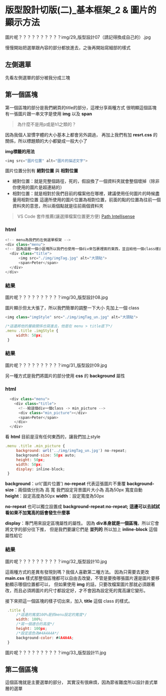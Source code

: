 # 版型設計切版(二)_基本框架_2 & 圖片的顯示方法

圖片呢？？？？？？？？？？img/29_版型設計07（請記得換成自己的）.jpg

慢慢開始把選單跟內容的部分都放進去，之後再開始寫細部的樣式


## 左側選單
先看左側選單的部分被我分成三塊

## 第一個區塊
第一個區塊的部分是我們網頁的title的部分，這裡分享兩種方式
很明顯這個區塊有一張圖片跟一串文字是使用 **img** 以及 **span**

> 為什麼不是用p或是h1之類的？

因為我個人習慣字體的大小基本上都會另外調過，
再加上我們有加 **resrt.css** 的關係，所以標題類的大小都變成一般大小了

**img標籤的用法**
```js
<img src="圖片位置" alt="圖片的描述文字">
```

圖片位置分別有 **絕對位置** 與 **相對位置**
* 絕對位置：就是完整個路徑，死的，假設換了一個資料夾就會整個壞掉（除非你使用的圖片是超連結的）
* 相對位置：就是相對於我們目前的檔案他在哪裡，建議使用任何圖片的時候盡量用相對位置
這邊所使用的圖片位置為相對位置，前面的點的位置為往前一個資料夾的意思，所以兩個點就是往前兩個資料夾


> VS Code 套件推薦(讓選擇檔案位置更方便)
[Path Intellisense](https://marketplace.visualstudio.com/items?itemName=christian-kohler.path-intellisense)

### html
```js
<!-- menu為我們的左側選單框架 -->
<div class="menu">
<!-- 因為這是一個小區塊所以我們也使用一個div來包裹裡面的東西，並且給他一個class樣式方便我們調整-->
  <div class="title">
      <img src="./img/imgTag.jpg" alt="大頭貼">
      <span>Peter</span>
  </div>
</div>
```

### 結果

圖片呢？？？？？？？？？？img/30_版型設計08.jpg

圖片顯示但太大張了，所以我們簡單的調整一下大小
先加上一個 class
```js
<img class="imgStyle" src="./img/imgTag_un.jpg" alt="大頭貼">
```

```js
/*這邊將他的層級關係也寫進去，他是在 menu > title底下*/
.menu .title .imgStyle {
     width: 50px;
 }
```

### 結果

圖片呢？？？？？？？？？？img/31_版型設計09.jpg

另一種方式是我們將圖片的部分使用 **css** 的 **background** 屬性

### html
```js
  <div class="menu">
    <div class="title">
      <!--給這個div一個class -> min_picture -->
      <div class="min_picture"></div>
      <span>Peter</span>
    </div>
  </div>
```

看 **html** 目前是沒有任何東西的，讓我們加上style

```js
.menu .title .min_picture {
     background: url('../img/imgTag_un.jpg') no-repeat;
     background-size: 50px auto;
     height: 50px;
     width: 50px;
     display: inline-block;
 }
 ```


**background**：url('圖片位置') **no-repeat** 代表這張圖片不重覆
**background-size**：兩個值分別為 高 寬 我們設定背景圖片大小為 高為50px 寬度自動
**height**：設定高度為50px
**width**：設定寬度為50px

**no-repeat** 也可以獨立設置成 **background-repeat:no-repeat;**
**這邊可以去試試看如果不加寬高的話會發生什麼事**

**display**：專門用來設定區塊屬性的屬性。
因為 **div本身就是一個區塊**，所以它會將文字的部分往下推，
但是我們要讓它們是 **並列的** 所以加上 **inline-block** 這個屬性給它


### 結果

圖片呢？？？？？？？？？？img/32_版型設計10.jpg

這兩種方式的差異有發現到嗎？我個人喜歡第二種方法。
因為只需要去更改 **main.css** 樣式那整個區塊都可以自由去改變，不管是要換哪張圖片還是圖片要移動顯示哪個位置都可以，
但如果使用 **img** 的話，只要改檔案圖片那就必須跟著改，而且必須將圖片的尺寸都設定好，才不會因為設定死的寬高讓它變形。

接下來把這一個區塊的樣子切出來，加入 **title** 這個 class 的樣式。

```js
 .title {
     /*這邊的寬度100%是抓menu設定的寬度*/
     width: 100%;
     /*寫一個適合的高度*/
     height: 100px;
     /*設定底色為#4A4A4A*/
     background-color: #4A4A4A;
 }
```

圖片呢？？？？？？？？？？img/33_版型設計11.jpg

## 第二個區塊

這個區塊就是主要選單的部分，
其實沒有很麻煩，因為節省難度所以設計直式單層的選單
